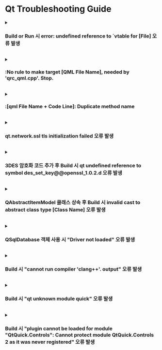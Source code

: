 # Qt Troubleshooting Guide

<details>
  <summary><h3>Build or Run 시 error: undefined reference to `vtable for [File] 오류 발생</h3></summary>
  
<b>환경</b> : Ubuntu 16.04, Qt5.12
<br>
<b>증상</b> : 코드 수정 후 Build 시 오류 발생하여 Build Fail 발생
<br>
<b>원인</b> : 새로운 파일 추가 후 moc 파일이 생성되지 않음. 즉 .pri 또는 .pro 파일의 변경 사항이 적용되지 않음
<br>
<b>해결 방안</b> : Clean - Run qmake 후 작업 진행
<br>
<b>참고 링크 : </b> [링크](https://codingcoding.tistory.com/320)

</details>

<br>

<details>
  <summary><h3>:No rule to make target [QML File Name], needed by 'qrc_qml.cpp'. Stop.</h3></summary>
  
<b>환경</b> : Ubuntu 16.04, Qt5.12
<br>
<b>증상</b> : Build 시 오류 발생하여 Build Fail 발생
<br>
<b>원인</b> : 실제 폴더 및 파일 내용이 qml.qrc 안에 정의되어 있는 File Path와 상이하여 발생
<br>
<b>해결 방안</b> : qml.qrc와 실제 폴더 및 파일 내용 동일하게 수정
<br>
<b>참고 링크 : </b> X

</details>

<br>

<details>
  <summary><h3>:[qml File Name + Code Line]: Duplicate method name</h3></summary>
  
<b>환경</b> : Ubuntu 16.04, Qt5.12
<br>
<b>증상</b> : Run 시 qml 파일 로드되지 않음
<br>
<b>원인</b> : qml 내 function 중복 정의로 발생
<br>
<b>해결 방안</b> : function 중복 정의하지 않도록 수정
<br>
<b>참고 링크 : </b> X

</details>

<br>

<details>
  <summary><h3>qt.network.ssl tls initialization failed 오류 발생</h3></summary>
  
<b>환경</b> : Windows 10, Qt5.12
<br>
<b>증상</b> : HTTP(GET) Method 호출 시 SSL Fail 오류 발생
<br>
<b>원인</b> : Qt - Open SSL 환경 변수 추가되지 않아 발생
<br>
<b>해결 방안</b> : Qt - Open SSL Path 추가
<br>

![image](https://github.com/JeHeeYu/Troubleshooting-Guide/assets/87363461/bf1ad91c-5cdb-4bbb-93e9-84b4a7c920e6)


<br>

<b>참고 링크 : </b> [링크](https://stackoverflow.com/questions/58625924/qt-error-message-qt-network-ssl-qsslsocketconnecttohostencrypted-tls-initia)

</details>

<br>

<details>
  <summary><h3>3DES 암호화 코드 추가 후 Build 시 qt undefined reference to symbol des_set_key@@openssl_1.0.2.d 오류 발생</h3></summary>
  
<b>환경</b> : Ubuntu 16.04, Qt5.12
<br>
<b>증상</b> : <openssl/des.h> Header 추가 및 3DES 암호화 코드 추가 시 빌드 오류 발생
<br>
<b>원인</b> : .pro 파일에 LIB 추가하지 않아 발생
<br>
<b>해결 방안</b> : .pro 파일에 lcrypto 추가

```
LIBS += -lcrypto
```

<br>

<b>참고 링크 : </b> [링크](https://forum.qt.io/topic/72493/qt-and-openssl-compilation-undefined-reference/3)

</details>

<br>

<details>
  <summary><h3>QAbstractItemModel 클래스 상속 후 Build 시 invalid cast to abstract class type [Class Name] 오류 발생</h3></summary>
  
<b>환경</b> : Ubuntu 16.04, Qt5.12
<br>
<b>증상</b> : 프로그램 Build 시 오류 발생
<br>
<b>원인</b> : QAbstractItemModel 상속 후 필수 메서드 Overriding 하지 않아서 발생
<br>
<b>해결 방안</b> : rowCount, data 메서드 재정의
<br>
<b>참고 링크 : </b> X

</details>

<br>

<details>
  <summary><h3>QSqlDatabase 객체 사용 시 "Driver not loaded" 오류 발생</h3></summary>
  
<b>환경</b> : Ubuntu 16.04, Qt5.12
<br>
<b>증상</b> : QSqlDatabase 객체 사용 시 오류 발생
<br>
<b>원인</b> : Database 타입을 지정하지 않아 발생
<br>
<b>해결 방안</b> : sql 변수 데이터베이스 타입 지정
```
QSqlDatabase::addDatabase("QSQLITE") 
```
<b>참고 링크 : </b> X

</details>

<br>

<details>
  <summary><h3>Build 시 "cannot run compiler 'clang++'. output" 오류 발생</h3></summary>
  
<b>환경</b> : Ubuntu 22.04, Qt5.12
<br>
<b>증상</b> : Windows에서 작업 하던 프로젝트를 Ubuntu에서 빌드 시 오류 발생
<br>
<b>원인</b> : clang이 설치 되어 있지 않아 발생
<br>
<b>해결 방안</b> : clang 설치
```
sudo apt-get install clang
```
<b>참고 링크 : </b> [링크](https://forum.qt.io/topic/99294/project-error-cannot-run-compiler-clang-output/8)

</details>

<br>

<details>
  <summary><h3>Build 시 "qt unknown module quick" 오류 발생</h3></summary>
  
<b>환경</b> : Ubuntu 22.04, Qt5.12
<br>
<b>증상</b> : Windows에서 작업 하던 프로젝트를 Ubuntu에서 빌드 시 오류 발생
<br>
<b>원인</b> : qt dev 패키지가 설치 되어 있지 않아 발생
<br>
<b>해결 방안</b> : qt dev 패키지 설치 
```
sudo apt install qtdeclarative5-dev
```
<b>참고 링크 : </b> [링크](https://stackoverflow.com/questions/32052814/unknown-modules-in-qt-qml-quick)

</details>


<br>

<details>
  <summary><h3>Build 시 "plugin cannot be loaded for module "QtQuick.Controls": Cannot protect module QtQuick.Controls 2 as it was never registered" 오류 발생</h3></summary>
  
<b>환경</b> : Ubuntu 22.04, Qt5.12
<br>
<b>증상</b> : QtQuick.Controls import 부분에서 오류 발생
<br>
<b>원인</b> : qt dev 패키지가 설치 되어 있지 않아 발생
<br>
<b>해결 방안</b> : qt dev 패키지 설치 
```
sudo apt install qtdeclarative5-dev
```
<b>참고 링크 : </b> [링크](https://stackoverflow.com/questions/32052814/unknown-modules-in-qt-qml-quick)

</details>


